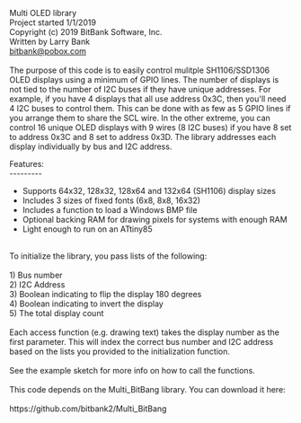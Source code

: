 Multi OLED library<br>
Project started 1/1/2019<br>
Copyright (c) 2019 BitBank Software, Inc.<br>
Written by Larry Bank<br>
bitbank@pobox.com<br>
<br>
The purpose of this code is to easily control mulitple SH1106/SSD1306 OLED
displays using a minimum of GPIO lines. The number of displays is not tied to
the number of I2C buses if they have unique addresses. For example, if you
have 4 displays that all use address 0x3C, then you'll need 4 I2C buses to
control them. This can be done with as few as 5 GPIO lines if you arrange them
to share the SCL wire. In the other extreme, you can control 16 unique OLED
displays with 9 wires (8 I2C buses) if you have 8 set to address 0x3C and 8
set to address 0x3D. The library addresses each display individually by bus
and I2C address.<br>

Features:<br>
---------<br>
- Supports 64x32, 128x32, 128x64 and 132x64 (SH1106) display sizes<br>
- Includes 3 sizes of fixed fonts (6x8, 8x8, 16x32)<br>
- Includes a function to load a Windows BMP file<br>
- Optional backing RAM for drawing pixels for systems with enough RAM<br>
- Light enough to run on an ATtiny85<br> 
<br>
To initialize the library, you pass lists of the following:<br>
<br>
1) Bus number<br>
2) I2C Address<br>
3) Boolean indicating to flip the display 180 degrees<br>
4) Boolean indicating to invert the display<br>
5) The total display count<br>
<br>
Each access function (e.g. drawing text) takes the display number as the first
parameter. This will index the correct bus number and I2C address based on the
lists you provided to the initialization function.<br>
<br>
See the example sketch for more info on how to call the functions.<br>
<br>
This code depends on the Multi_BitBang library. You can download it here:<br>
<br>
https://github.com/bitbank2/Multi_BitBang
<br>



